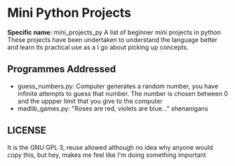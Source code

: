 # Mini Python Projects

**Specific name:** mini_projects_py
A list of beginner mini projects in python
These projects have been undertaken to understand the language better and learn its practical use as a I go about picking up concepts.

## Programmes Addressed
* guess_numbers.py: Computer generates a random number, you have infinite attempts to guess that number. The number is chosen between 0 and the uppper limit that you give to the computer
* madlib_games.py: "Roses are red, violets are blue..." shenanigans




## LICENSE
It is the GNU GPL 3, reuse allowed
although no idea why anyone would copy this, but hey, makes me feel like I'm doing something important
